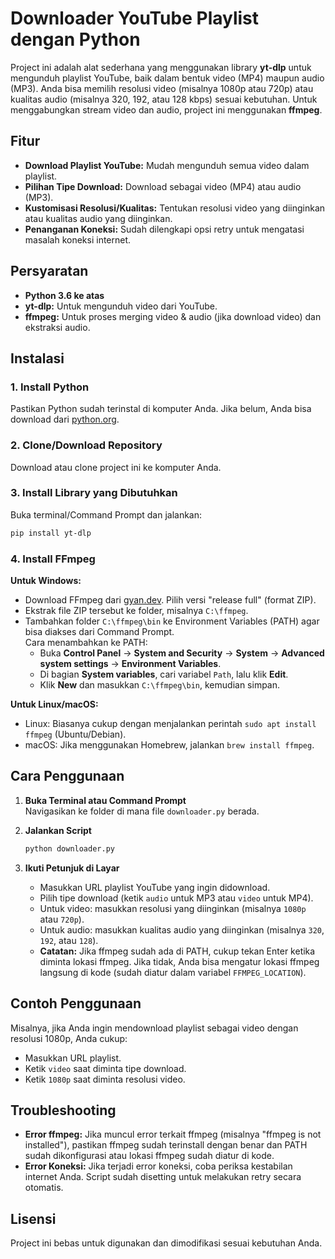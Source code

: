 # Downloader YouTube Playlist dengan Python

Project ini adalah alat sederhana yang menggunakan library **yt-dlp** untuk mengunduh playlist YouTube, baik dalam bentuk video (MP4) maupun audio (MP3). Anda bisa memilih resolusi video (misalnya 1080p atau 720p) atau kualitas audio (misalnya 320, 192, atau 128 kbps) sesuai kebutuhan. Untuk menggabungkan stream video dan audio, project ini menggunakan **ffmpeg**.

## Fitur
- **Download Playlist YouTube:** Mudah mengunduh semua video dalam playlist.
- **Pilihan Tipe Download:** Download sebagai video (MP4) atau audio (MP3).
- **Kustomisasi Resolusi/Kualitas:** Tentukan resolusi video yang diinginkan atau kualitas audio yang diinginkan.
- **Penanganan Koneksi:** Sudah dilengkapi opsi retry untuk mengatasi masalah koneksi internet.

## Persyaratan
- **Python 3.6 ke atas**
- **yt-dlp:** Untuk mengunduh video dari YouTube.
- **ffmpeg:** Untuk proses merging video & audio (jika download video) dan ekstraksi audio.

## Instalasi

### 1. Install Python
Pastikan Python sudah terinstal di komputer Anda. Jika belum, Anda bisa download dari [python.org](https://www.python.org/downloads/).

### 2. Clone/Download Repository
Download atau clone project ini ke komputer Anda.

### 3. Install Library yang Dibutuhkan
Buka terminal/Command Prompt dan jalankan:
```bash
pip install yt-dlp
```

### 4. Install FFmpeg
**Untuk Windows:**
- Download FFmpeg dari [gyan.dev](https://www.gyan.dev/ffmpeg/builds/). Pilih versi "release full" (format ZIP).
- Ekstrak file ZIP tersebut ke folder, misalnya `C:\ffmpeg`.
- Tambahkan folder `C:\ffmpeg\bin` ke Environment Variables (PATH) agar bisa diakses dari Command Prompt.  
  Cara menambahkan ke PATH:
  - Buka **Control Panel** → **System and Security** → **System** → **Advanced system settings** → **Environment Variables**.
  - Di bagian **System variables**, cari variabel `Path`, lalu klik **Edit**.
  - Klik **New** dan masukkan `C:\ffmpeg\bin`, kemudian simpan.

**Untuk Linux/macOS:**
- Linux: Biasanya cukup dengan menjalankan perintah `sudo apt install ffmpeg` (Ubuntu/Debian).
- macOS: Jika menggunakan Homebrew, jalankan `brew install ffmpeg`.

## Cara Penggunaan

1. **Buka Terminal atau Command Prompt**  
   Navigasikan ke folder di mana file `downloader.py` berada.

2. **Jalankan Script**
   ```bash
   python downloader.py
   ```

3. **Ikuti Petunjuk di Layar**
   - Masukkan URL playlist YouTube yang ingin didownload.
   - Pilih tipe download (ketik `audio` untuk MP3 atau `video` untuk MP4).
   - Untuk video: masukkan resolusi yang diinginkan (misalnya `1080p` atau `720p`).
   - Untuk audio: masukkan kualitas audio yang diinginkan (misalnya `320`, `192`, atau `128`).
   - **Catatan:** Jika ffmpeg sudah ada di PATH, cukup tekan Enter ketika diminta lokasi ffmpeg. Jika tidak, Anda bisa mengatur lokasi ffmpeg langsung di kode (sudah diatur dalam variabel `FFMPEG_LOCATION`).

## Contoh Penggunaan
Misalnya, jika Anda ingin mendownload playlist sebagai video dengan resolusi 1080p, Anda cukup:
- Masukkan URL playlist.
- Ketik `video` saat diminta tipe download.
- Ketik `1080p` saat diminta resolusi video.

## Troubleshooting
- **Error ffmpeg:** Jika muncul error terkait ffmpeg (misalnya "ffmpeg is not installed"), pastikan ffmpeg sudah terinstall dengan benar dan PATH sudah dikonfigurasi atau lokasi ffmpeg sudah diatur di kode.
- **Error Koneksi:** Jika terjadi error koneksi, coba periksa kestabilan internet Anda. Script sudah disetting untuk melakukan retry secara otomatis.

## Lisensi
Project ini bebas untuk digunakan dan dimodifikasi sesuai kebutuhan Anda.
